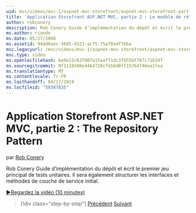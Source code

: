 ```yaml
---
uid: mvc/videos/mvc-1/aspnet-mvc-storefront/aspnet-mvc-storefront-part-2-the-repository-pattern
title: 'Application Storefront ASP.NET MVC, partie 2 : Le modèle de référentiel | Microsoft Docs'
author: robconery
description: Rob Conery Guide d’implémentation du dépôt et écrit le premier jeu principal de tests unitaires. Il sera également structure de la méthode de couche de service initial...
ms.author: riande
ms.date: 05/27/2008
ms.assetid: 94dd6eec-3685-4323-ac75-75a70a4f766a
msc.legacyurl: /mvc/videos/mvc-1/aspnet-mvc-storefront/aspnet-mvc-storefront-part-2-the-repository-pattern
msc.type: video
ms.openlocfilehash: ba9e15c63f007a15eaff1dc3f655bf787c71b34f
ms.sourcegitcommit: 0f1119340e4464720cfd16d0ff15764746ea1fea
ms.translationtype: MT
ms.contentlocale: fr-FR
ms.lasthandoff: 04/17/2019
ms.locfileid: "59387835"
---
```

# <a name="aspnet-mvc-storefront-part-2-the-repository-pattern"></a>Application Storefront ASP.NET MVC, partie 2 : The Repository Pattern

par [Rob Conery](https://github.com/robconery)

Rob Conery Guide d’implémentation du dépôt et écrit le premier jeu principal de tests unitaires. Il sera également structurer les interfaces et méthodes de couche de service initial.

[&#9654;Regardez la vidéo (10 minutes)](https://channel9.msdn.com/Blogs/ASP-NET-Site-Videos/aspnet-mvc-storefront-part-2-the-repository-pattern)

> [!div class="step-by-step"]
> [Précédent](aspnet-mvc-storefront-part-1-architectural-discussion-and-overview.md)
> [Suivant](aspnet-mvc-storefront-part-3-pipes-and-filters.md)
